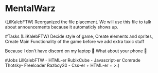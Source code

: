 # MentalWarz
(LilKalebFTW) Reorganized the file placement. We will use this file to talk about announcements because it automaticly shows up.

#Tasks
(LilKalebFTW)
Decide style of game,
Create elements and sprites,
Create Main Functionality of the game before we add extra toxic stuff


Because I don't have discord on my laptop :thinking:
What about your phone :thinking:



#Jobs
LilKalebFTW - HTML-er
RubixCube - Javascript-er
Comrade Thotsky- Freeloader
Razboy20 - Css-er + HTML-er + >:(
